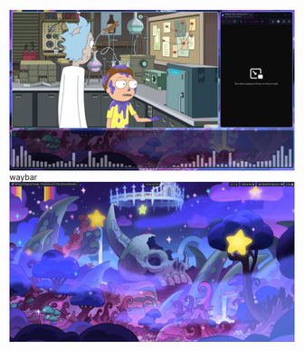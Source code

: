![alt text](https://raw.githubusercontent.com/wilwe21/dots/main/screens/1699870193.png)
waybar
![alt text](https://github.com/wilwe21/dots/blob/main/screens/1699906210.png?raw=true)
